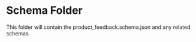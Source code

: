 # Schema Folder

This folder will contain the product_feedback.schema.json and any related schemas.

